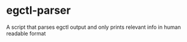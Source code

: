 # egctl-parser
A script that parses egctl output and only prints relevant info in human readable format
